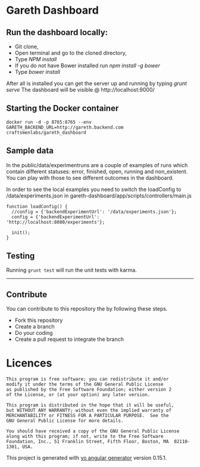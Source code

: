 # Gareth Dashboard

## Run the dashboard locally:

* Git clone,
* Open terminal and go to the cloned directory,
* Type *NPM install*
* If you do not have Bower installed run *npm install -g bower*
* Type *bower install*

After all is installed you can get the server up and running by typing *grunt serve*
The dashboard will be visible @ http://localhost:9000/

## Starting the Docker container

```
docker run -d -p 8765:8765 --env GARETH_BACKEND_URL=http://gareth.backend.com craftsmenlabs/gareth_dashboard
```

## Sample data
In the public/data/experimentruns are a couple of examples of runs which contain different statuses: error, finished, open, running and non_existent. You can play with those to see different outcomes in the dashboard.

In order to see the local examples you need to switch the loadConfig to /data/experiments.json in  gareth-dashboard/app/scripts/controllers/main.js

```
function loadConfig() {
  //config = {'backendExperimentUrl': '/data/experiments.json'};
  config = {'backendExperimentUrl': 'http://localhost:8080/experiments'};

  init();
}
```

## Testing

Running `grunt test` will run the unit tests with karma.

---

## Contribute

You can contribute to this repository the by following these steps.

- Fork this repository
- Create a branch
- Do your coding
- Create a pull request to integrate the branch

# Licences

```
This program is free software; you can redistribute it and/or
modify it under the terms of the GNU General Public License
as published by the Free Software Foundation; either version 2
of the License, or (at your option) any later version.

This program is distributed in the hope that it will be useful,
but WITHOUT ANY WARRANTY; without even the implied warranty of
MERCHANTABILITY or FITNESS FOR A PARTICULAR PURPOSE.  See the
GNU General Public License for more details.

You should have received a copy of the GNU General Public License
along with this program; if not, write to the Free Software
Foundation, Inc., 51 Franklin Street, Fifth Floor, Boston, MA  02110-1301, USA.
```

This project is generated with [yo angular generator](https://github.com/yeoman/generator-angular)
version 0.15.1.
